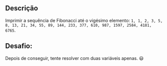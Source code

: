 ## Descrição
Imprimir a sequência de Fibonacci até o vigésimo elemento:
`1, 1, 2, 3, 5, 8, 13, 21, 34, 55, 89, 144, 233, 377, 610, 987, 1597, 2584, 4181, 6765`.

## Desafio:
Depois de conseguir, tente resolver com duas variáveis apenas. 😃